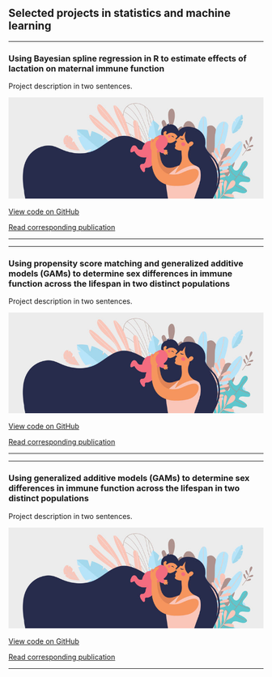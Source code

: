 ## Selected projects in statistics and machine learning

---

### Using Bayesian spline regression in R to estimate effects of lactation on maternal immune function

Project description in two sentences. 

<img src="images/clipart_FB.jpg?raw=true" />

[View code on GitHub](https://github.com/carmenhove/sphs)

[Read corresponding publication](https://github.com/carmenhove/sphs)

---

---

### Using propensity score matching and generalized additive models (GAMs) to determine sex differences in immune function across the lifespan in two distinct populations

Project description in two sentences. 

<img src="images/clipart_FB.jpg?raw=true" />

[View code on GitHub](https://github.com/carmenhove/sphs)

[Read corresponding publication](https://github.com/carmenhove/sphs)

---

---

### Using generalized additive models (GAMs) to determine sex differences in immune function across the lifespan in two distinct populations

Project description in two sentences. 

<img src="images/clipart_FB.jpg?raw=true" />

[View code on GitHub](https://github.com/carmenhove/sphs)

[Read corresponding publication](https://github.com/carmenhove/sphs)

---
